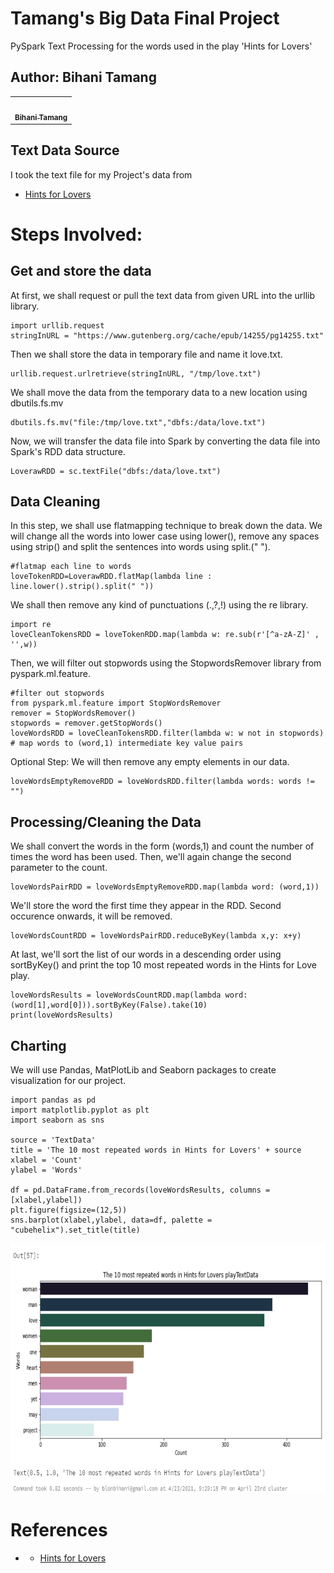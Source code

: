 # Tamang's Big Data Final Project
PySpark Text Processing for the words used in the play 'Hints for Lovers'

## Author: Bihani Tamang
<table>
  <tr>
   <td align="center"><a href="https://github.com/blonbihani"><img src="https://avatars.githubusercontent.com/blonbihani" width="200px;" alt=""/><br /><sub><b>Bihani Tamang</b></sub></a><br /><a href="https://github.com/blonbihani" title="Code"></a></td>
  </tr>
  </table>

## Text Data Source
I took the text file for my Project's data from 

- [Hints for Lovers](https://www.gutenberg.org/cache/epub/14255/pg14255.txt)

# Steps Involved:

## Get and store the data
At first, we shall request or pull the text data from given URL into the urllib library.
```
import urllib.request
stringInURL = "https://www.gutenberg.org/cache/epub/14255/pg14255.txt"
```

Then we shall store the data in temporary file and name it love.txt.
```
urllib.request.urlretrieve(stringInURL, "/tmp/love.txt")
```

We shall move the data from the temporary data to a new location using dbutils.fs.mv
```
dbutils.fs.mv("file:/tmp/love.txt","dbfs:/data/love.txt")
```

Now, we will transfer the data file into Spark by converting the data file into Spark's RDD data structure.
```
LoverawRDD = sc.textFile("dbfs:/data/love.txt")
```
## Data Cleaning

In this step, we shall use flatmapping technique to break down the data. We will change all the words into lower case using lower(), remove any spaces using strip() and split the sentences into words using split.(" ").
```
#flatmap each line to words
loveTokenRDD=LoverawRDD.flatMap(lambda line : line.lower().strip().split(" "))
```

We shall then remove any kind of punctuations (.,?,!) using the re library.
```
import re
loveCleanTokensRDD = loveTokenRDD.map(lambda w: re.sub(r'[^a-zA-Z]' , '',w))
```

Then, we will filter out stopwords using the StopwordsRemover library from pyspark.ml.feature.
```
#filter out stopwords
from pyspark.ml.feature import StopWordsRemover
remover = StopWordsRemover()
stopwords = remover.getStopWords()
loveWordsRDD = loveCleanTokensRDD.filter(lambda w: w not in stopwords)
# map words to (word,1) intermediate key value pairs
```
Optional Step: We will then remove any empty elements in our data.
```
loveWordsEmptyRemoveRDD = loveWordsRDD.filter(lambda words: words != "")
```
## Processing/Cleaning the Data
We shall convert the words in the form (words,1) and  count the number of times the word has been used. Then, we'll again change the second parameter to the count. 
```
loveWordsPairRDD = loveWordsEmptyRemoveRDD.map(lambda word: (word,1))
```

We'll store the word the first time they appear in the RDD. Second occurence onwards, it will be removed.
```
loveWordsCountRDD = loveWordsPairRDD.reduceByKey(lambda x,y: x+y)
```

At last, we'll sort the list of our words in a descending order using sortByKey() and print the top 10 most repeated words in the Hints for Love play.
```
loveWordsResults = loveWordsCountRDD.map(lambda word: (word[1],word[0])).sortByKey(False).take(10)
print(loveWordsResults)
```

## Charting
We will use Pandas, MatPlotLib and Seaborn packages to create visualization for our project.

```
import pandas as pd
import matplotlib.pyplot as plt
import seaborn as sns

source = 'TextData'
title = 'The 10 most repeated words in Hints for Lovers' + source
xlabel = 'Count'
ylabel = 'Words'

df = pd.DataFrame.from_records(loveWordsResults, columns = [xlabel,ylabel])
plt.figure(figsize=(12,5))
sns.barplot(xlabel,ylabel, data=df, palette = "cubehelix").set_title(title)
```
<img src = "Charting.PNG" width="600" height="400">


# References
- - [Hints for Lovers](https://www.gutenberg.org/cache/epub/14255/pg14255.txt)
